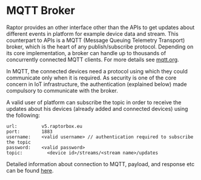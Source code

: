 # MQTT Broker

Raptor provides an other interface other than the APIs to get updates about different events in platform for example device data and stream. This counterpart to APIs is a MQTT \(Message Queuing Telemetry Transport\) broker, which is the heart of any publish/subscribe protocol. Depending on its core implementation, a broker can handle up to thousands of concurrently connected MQTT clients. For more details see [mqtt.org](http://mqtt.org/).

In MQTT, the connected devices need a protocol using which they could communicate only when it is required. As security is one of the core concern in IoT infrastructure, the authentication \(explained below\) made compulsory to communicate with the broker.

A valid user of platform can subscribe the topic in order to receive the updates about his devices \(already added and connected devices\) using the following:

```
url:         v5.raptorbox.eu
port:        1883
username:    <valid username> // authentication required to subscribe the topic
password:    <valid password>
topic:         <device id>/streams/<stream name>/updates
```

Detailed information about connection to MQTT, payload, and response etc can be found [here](https://docs.raptorbox.eu/pages/documentation/api-docs/v5/mqtt.html).


